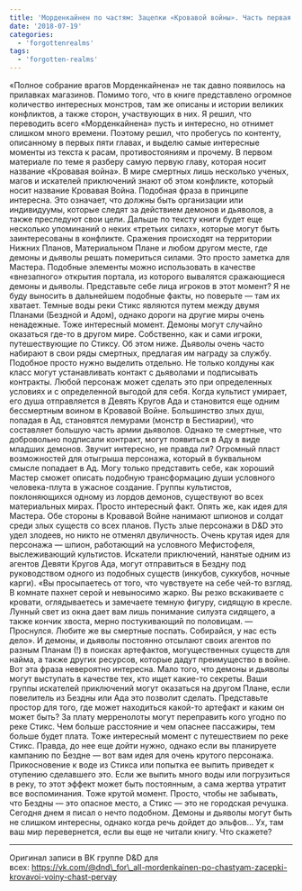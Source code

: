 ```yaml
---
title: 'Морденкайнен по частям: Зацепки «Кровавой войны». Часть первая'
date: '2018-07-19'
categories:
  - 'forgottenrealms'
tags:
  - 'forgotten-realms'
---
```


«Полное собрание врагов Морденкайнена» не так давно появилось на прилавках магазинов. Помимо того, что в книге представлено огромное количество интересных монстров, там же описаны и истории великих конфликтов, а также сторон, участвующих в них. Я решил, что переводить всего «Морденкайнена» пусть и интересно, но отнимет слишком много времени. Поэтому решил, что пробегусь по контенту, описанному в первых пяти главах, и выделю самые интересные моменты из текста к расам, противостояниям и прочему. В первом материале по теме я разберу самую первую главу, которая носит название «Кровавая война». В мире смертных лишь несколько ученых, магов и искателей приключений знают об этом конфликте, который носит название Кровавая Война. Подобная фраза в принципе интересна. Это означает, что должны быть организации или индивидуумы, которые следят за действием демонов и дьяволов, а также преследуют свои цели. Дальше по тексту книги будет еще несколько упоминаний о неких «третьих силах», которые могут быть заинтересованы в конфликте. Сражения происходят на территории Нижних Планов, Материальном Плане и любом другом месте, где демоны и дьяволы решать помериться силами. Это просто заметка для Мастера. Подобные элементы можно использовать в качестве «внезапного» открытия портала, из которого вывалятся сражающиеся демоны и дьяволы. Представьте себе лица игроков в этот момент? Я не буду выносить в дальнейшем подобные факты, но поверьте — там их хватает. Темные воды реки Стикс являются путем между двумя Планами (Бездной и Адом), однако дороги на другие миры очень ненадежные. Тоже интересный момент. Демоны могут случайно оказаться где-то в другом мире. Собственно, как и сами игроки, путешествующие по Стиксу. Об этом ниже. Дьяволы очень часто набирают в свои ряды смертных, предлагая им награду за службу. Подобное просто нужно выделить отдельно. Не только колдуны как класс могут устанавливать контакт с дьяволами и подписывать контракты. Любой персонаж может сделать это при определенных условиях и с определенной выгодой для себя. Когда культист умирает, его душа отправляется в Девять Кругов Ада и становится еще одним бессмертным воином в Кровавой Войне. Большинство злых душ, попадая в Ад, становятся лемурами (монстр в Бестиарии), что составляет большую часть армии дьяволов. Однако те смертные, что добровольно подписали контракт, могут появиться в Аду в виде младших демонов. Звучит интересно, не правда ли? Огромный пласт возможностей для отыгрыша персонажа, который в буквальном смысле попадает в Ад. Могу только представить себе, как хороший Мастер сможет описать подобную трансформацию души условного человека-плута в ужасное создание. Группы культистов, поклоняющихся одному из лордов демонов, существуют во всех материальных мирах. Просто интересный факт. Опять же, как идея для Мастера. Обе стороны в Кровавой Войне нанимают шпионов и солдат среди злых существ со всех планов. Пусть злые персонажи в D&D это удел злодеев, но никто не отменял двуличность. Очень крутая идея для персонажа — шпион, работающий на условного Мефистофеля, выслеживающий культистов. Искатели приключений, нанятые одним из агентов Девяти Кругов Ада, могут отправиться в Бездну под руководством одного из подобных существ (инкубов, суккубов, ночные карги). «Вы просыпаетесь от того, что чувствуете на себе чей-то взгляд. В комнате пахнет серой и невыносимо жарко. Вы резко вскакиваете с кровати, оглядываетесь и замечаете темную фигуру, сидящую в кресле. Лунный свет из окна дает вам лишь понимание силуэта сидящего, а также кончик хвоста, мерно постукивающий по половицам. — Проснулся. Любите же вы смертные поспать. Собирайся, у нас есть дело». И демоны, и дьяволы постоянно отсылают своих агентов по разным Планам (!) в поисках артефактов, могущественных существ для найма, а также других ресурсов, которые дадут преимущество в войне. Вот эта фраза невероятно интересна. Мало того, что демоны и дьяволы могут выступать в качестве тех, кто ищет какие-то секреты. Ваши группы искателей приключений могут оказаться на другом Плане, если повелитель из Бездны или Ада это позволит сделать. Представьте простор для того, где может находиться какой-то артефакт и каким он может быть? За плату мерренолоты могут переправить кого угодно по реке Стикс. Чем больше расстояние и чем опаснее пассажиры, тем больше будет плата. Тоже интересный момент с путешествием по реке Стикс. Правда, до нее еще дойти нужно, однако если вы планируете кампанию по Бездне — вот вам идея для очень крутого персонажа. Прикосновение к воде из Стикса или попытка ее выпить приведет к отупению сделавшего это. Если же выпить много воды или погрузиться в реку, то этот эффект может быть постоянным, а сама жертва утратит все воспоминания. Тоже крутой момент. Просто, чтобы не забывать, что Бездны — это опасное место, а Стикс — это не городская речушка. Сегодня днем я писал о нечто подобном. Демоны и дьяволы могут быть не слишком интересны, однако когда речь дойдет до эльфов… Ух, там ваш мир перевернется, если вы еще не читали книгу. Что скажете?

---

Оригинал записи в ВК группе D&D для всех: https://vk.com/@dnd\_for\_all-mordenkainen-po-chastyam-zacepki-krovavoi-voiny-chast-pervay
